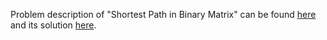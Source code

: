 Problem description of "Shortest Path in Binary Matrix" can be found [here](https://leetcode.com/problems/shortest-path-in-binary-matrix/description/?envType=study-plan&id=algorithm-ii) and its solution [here](https://github.com/aurimas13/Solutions-To-Problems/blob/main/LeetCode/Python%20Solutions/Shortest%20Path%20in%20Binary%20Matrix/shortest.py).